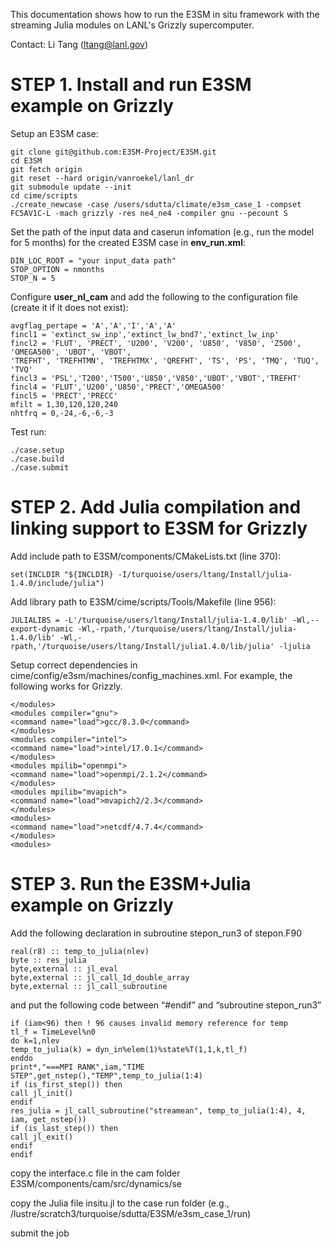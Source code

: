 This documentation shows how to run the E3SM in situ framework with the streaming Julia modules on LANL's Grizzly supercomputer.  
  
Contact: Li Tang (ltang@lanl.gov)  
  
<h1>STEP 1. Install and run E3SM example on Grizzly</h1>

Setup an E3SM case:  
  
```
git clone git@github.com:E3SM-Project/E3SM.git  
cd E3SM  
git fetch origin  
git reset --hard origin/vanroekel/lanl_dr  
git submodule update --init  
cd cime/scripts  
./create_newcase -case /users/sdutta/climate/e3sm_case_1 -compset FC5AV1C-L -mach grizzly -res ne4_ne4 -compiler gnu --pecount S  
```

Set the path of the input data and caserun infomation (e.g., run the model for 5 months) for the created E3SM case in **env_run.xml**:  
  
```
DIN_LOC_ROOT = "your input_data path"  
STOP_OPTION = nmonths  
STOP_N = 5
```

Configure **user_nl_cam** and add the following to the configuration file (create it if it does not exist):  
```
avgflag_pertape = 'A','A','I','A','A'  
fincl1 = 'extinct_sw_inp','extinct_lw_bnd7','extinct_lw_inp'  
fincl2 = 'FLUT', 'PRECT', 'U200', 'V200', 'U850', 'V850', 'Z500', 'OMEGA500', 'UBOT', 'VBOT',  
'TREFHT', 'TREFHTMN', 'TREFHTMX', 'QREFHT', 'TS', 'PS', 'TMQ', 'TUQ', 'TVQ'  
fincl3 = 'PSL','T200','T500','U850','V850','UBOT','VBOT','TREFHT'  
fincl4 = 'FLUT','U200','U850','PRECT','OMEGA500'  
fincl5 = 'PRECT','PRECC'  
mfilt = 1,30,120,120,240  
nhtfrq = 0,-24,-6,-6,-3
```

Test run:  
  
```
./case.setup  
./case.build  
./case.submit 
```


  
<h1>STEP 2. Add Julia compilation and linking support to E3SM for Grizzly</h1>  

Add include path to E3SM/components/CMakeLists.txt (line 370):  
```
set(INCLDIR "${INCLDIR} -I/turquoise/users/ltang/Install/julia-1.4.0/include/julia")  
```

  
Add library path to E3SM/cime/scripts/Tools/Makefile (line 956):    
```
JULIALIBS = -L'/turquoise/users/ltang/Install/julia-1.4.0/lib' -Wl,--export-dynamic -Wl,-rpath,'/turquoise/users/ltang/Install/julia-1.4.0/lib' -Wl,-rpath,'/turquoise/users/ltang/Install/julia1.4.0/lib/julia' -ljulia  
```


Setup correct dependencies in cime/config/e3sm/machines/config_machines.xml. For example, the following works for Grizzly.  
```
</modules>  
<modules compiler="gnu">  
<command name="load">gcc/8.3.0</command>  
</modules>  
<modules compiler="intel">  
<command name="load">intel/17.0.1</command>  
</modules>  
<modules mpilib="openmpi">  
<command name="load">openmpi/2.1.2</command>  
</modules>  
<modules mpilib="mvapich">  
<command name="load">mvapich2/2.3</command>  
</modules>  
<modules>  
<command name="load">netcdf/4.7.4</command>  
</modules>  
<modules>  
```

  
<h1>STEP 3. Run the E3SM+Julia example on Grizzly</h1>  

Add the following declaration in subroutine stepon_run3 of stepon.F90  
```
real(r8) :: temp_to_julia(nlev)  
byte :: res_julia  
byte,external :: jl_eval  
byte,external :: jl_call_1d_double_array  
byte,external :: jl_call_subroutine   
```

  
and put the following code between “#endif” and “subroutine stepon_run3”  
```
if (iam<96) then ! 96 causes invalid memory reference for temp  
tl_f = TimeLevel%n0  
do k=1,nlev  
temp_to_julia(k) = dyn_in%elem(1)%state%T(1,1,k,tl_f)  
enddo  
print*,"===MPI RANK",iam,"TIME STEP",get_nstep(),"TEMP",temp_to_julia(1:4)  
if (is_first_step()) then  
call jl_init()  
endif  
res_julia = jl_call_subroutine("streamean", temp_to_julia(1:4), 4, iam, get_nstep())  
if (is_last_step()) then  
call jl_exit()  
endif  
endif  
```

  
copy the interface.c file in the cam folder E3SM/components/cam/src/dynamics/se  

copy the Julia file insitu.jl to the case run folder (e.g., /lustre/scratch3/turquoise/sdutta/E3SM/e3sm_case_1/run)  
  
submit the job  

  
  
